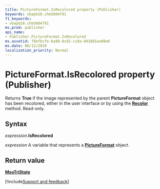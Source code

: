 ```yaml
---
title: PictureFormat.IsRecolored property (Publisher)
keywords: vbapb10.chm3604791
f1_keywords:
- vbapb10.chm3604791
ms.prod: publisher
api_name:
- Publisher.PictureFormat.IsRecolored
ms.assetid: 76bfbcfe-6a98-8c82-cc0a-041665aa98e6
ms.date: 06/12/2019
localization_priority: Normal
---
```



# PictureFormat.IsRecolored property (Publisher)

Returns **True** if the image represented by the parent **PictureFormat** object has been recolored, either in the user interface or by using the **[Recolor](Publisher.PictureFormat.Recolor.md)** method. Read-only.


## Syntax

_expression_.**IsRecolored**

_expression_ A variable that represents a **[PictureFormat](Publisher.PictureFormat.md)** object.


## Return value

**[MsoTriState](office.msotristate.md)**


[!include[Support and feedback](~/includes/feedback-boilerplate.md)]